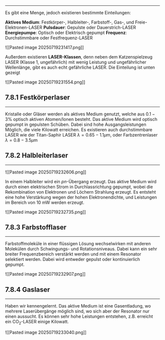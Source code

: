 ***

Es gibt eine Menge, jedoch existieren bestimmte Einteilungen:

**Aktives Medium**: Festkörper-, Halbleiter-, Farbstoff-, Gas-, und Freie-Elektronen-LASER
**Pulsdauer**: Gepulste oder Dauerstrich-LASER
**Energiepumpe**: Optisch oder Elektrisch gepumpt
**Frequenz**: Durchstimmbare oder Festfrequenz-LASER

![[Pasted image 20250719231417.png]]

Außerdem existieren **LASER-Klassen**, denn neben dem Katzenspielzeug LASER (Klasse 1, ungefährlich) mit wenig Leistung und ungefährlicher Wellenlänge, gibt es auch echt gefährliche LASER. Die Einteilung ist unten gezeigt

![[Pasted image 20250719231554.png]]


## 7.8.1 Festkörperlaser
***

Kristalle oder Gläser werden als aktives Medium genutzt, welche aus $0.1-3\%$ optisch aktiven Atomen/Ionen besteht. Das aktive Medium wird optisch gepumpt in gepulsten Schüben. Dabei sind hohe Ausgangsleistungen Möglich, die viele Kilowatt erreichen. Es existieren auch durchstimmbare LASER wie der Titan-Saphir LASER $\lambda=0.65-1.1\mu\text{m}$, oder Farbzentrenlaser $\lambda=0.8-3.5\mu\text{m}$


## 7.8.2 Halbleiterlaser
***

![[Pasted image 20250719232606.png]]

In einem Halbleiter wird ein $pn$-Übergang erzeugt. Das aktive Medium wird durch einen elektrischen Strom in Durchlassrichtung gepumpt, wobei die Rekombination von Elektronen und Löchern Strahlung erzeugt. Es entsteht eine hohe Verstärkung wegen der hohen Elektronendichte, und Leistungen im Bereich von $10\text{ mW}$ werden erzeugt.

![[Pasted image 20250719232735.png]]


## 7.8.3 Farbstofflaser
***

Farbstoffmoleküle in einer flüssigen Lösung wechselwirken mit anderen Molekülen durch Schwingungs- und Rotationsniveaus. Dabei kann ein sehr breiter Frequenzbereich verstärkt werden und mit einem Resonator selektiert werden. Dabei wird entweder gepulst oder kontinuierlich gepumpt.

![[Pasted image 20250719232907.png]]


## 7.8.4 Gaslaser
***

Haben wir kennengelernt. Das aktive Medium ist eine Gasentladung, wo mehrere Laserübergänge möglich sind, wo sich aber der Resonator nur einen aussucht. Es können sehr hohe Leistungen entstehen, z.B. erreicht ein $\text{CO}_{2}$-LASER einige Kilowatt.

![[Pasted image 20250719233040.png]]
